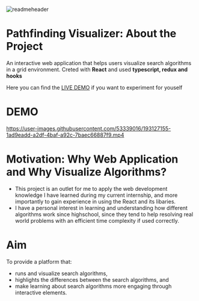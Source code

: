![readmeheader](https://user-images.githubusercontent.com/53339016/193127602-26864967-c964-455e-b296-154b151ef5e0.png)
# Pathfinding Visualizer: About the Project
An interactive web application that helps users visualize search algorithms in a grid environment. Creted with **React** and used **typescript, redux and hooks**

Here you can find the [LIVE DEMO](https://alicehincu.github.io/Pathfinding-visualizer-react/) if you want to experiment for youself 

# DEMO
https://user-images.githubusercontent.com/53339016/193127155-1ad9eadd-a2df-4baf-a92c-7baec66887f9.mp4

# Motivation: Why Web Application and Why Visualize Algorithms?
* This project is an outlet for me to apply the web development knowledge I have learned during my current internship, and more importantly to gain experience in using the React and its libaries.
* I have a personal interest in learning and understanding how different algorithms work since highschool, since they tend to help resolving real world problems with an efficient time complexity if used correctly.

# Aim
To provide a platform that:
* runs and visualize search algorithms,
* highlights the differences between the search algorithms, and
* make learning about search algorithms more engaging through interactive elements.
